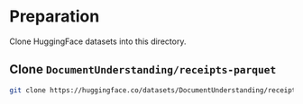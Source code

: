 # Preparation

Clone HuggingFace datasets into this directory.

## Clone `DocumentUnderstanding/receipts-parquet`

```bash
git clone https://huggingface.co/datasets/DocumentUnderstanding/receipts-parquet
```
